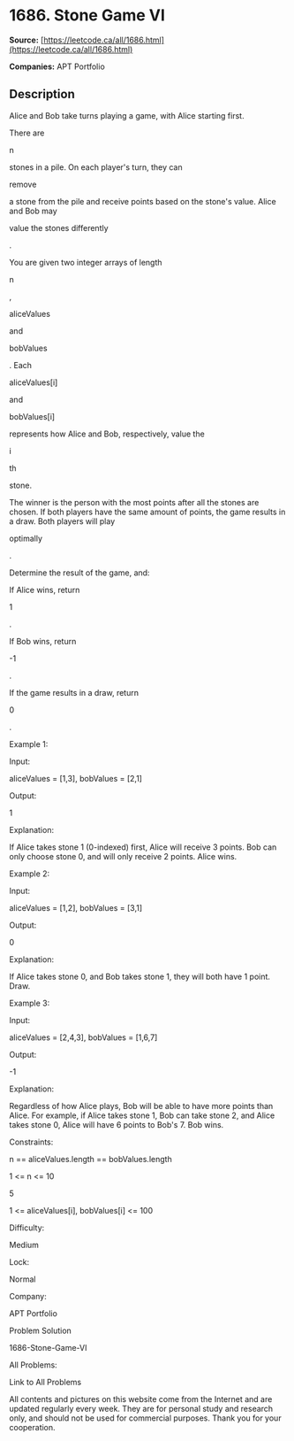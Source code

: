 # 1686. Stone Game VI

**Source:** [https://leetcode.ca/all/1686.html](https://leetcode.ca/all/1686.html)

**Companies:** APT Portfolio

## Description

Alice and Bob take turns playing a game, with Alice starting first.

There are

n

stones in a pile. On each player's turn, they can

remove

a stone from the pile and receive points based on the stone's value. Alice and Bob
                may

value the stones differently

.

You are given two integer arrays of length

n

,

aliceValues

and

bobValues

. Each

aliceValues[i]

and

bobValues[i]

represents how Alice and Bob, respectively, value the

i

th

stone.

The winner is the person with the most points after all the stones are chosen. If
                both players have the same amount of points, the game results in a draw. Both
                players will play

optimally

.

Determine the result of the game, and:

If Alice wins, return

1

.

If Bob wins, return

-1

.

If the game results in a draw, return

0

.

Example 1:

Input:

aliceValues = [1,3], bobValues = [2,1]

Output:

1

Explanation:

If Alice takes stone 1 (0-indexed) first, Alice will receive 3 points.
Bob can only choose stone 0, and will only receive 2 points.
Alice wins.

Example 2:

Input:

aliceValues = [1,2], bobValues = [3,1]

Output:

0

Explanation:

If Alice takes stone 0, and Bob takes stone 1, they will both have 1 point.
Draw.

Example 3:

Input:

aliceValues = [2,4,3], bobValues = [1,6,7]

Output:

-1

Explanation:

Regardless of how Alice plays, Bob will be able to have more points than Alice.
For example, if Alice takes stone 1, Bob can take stone 2, and Alice takes stone 0, Alice will have 6 points to Bob's 7.
Bob wins.

Constraints:

n == aliceValues.length == bobValues.length

1 <= n <= 10

5

1 <= aliceValues[i], bobValues[i] <= 100

Difficulty:

Medium

Lock:

Normal

Company:

APT Portfolio

Problem Solution

1686-Stone-Game-VI

All Problems:

Link to All Problems

All contents and pictures on this website come from the Internet and are updated regularly every week. They are for personal study and research only, and should not be used for commercial purposes. Thank you for your cooperation.

